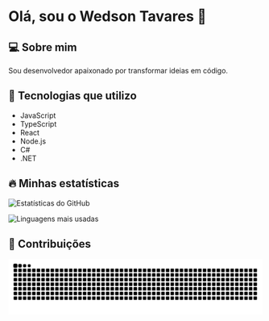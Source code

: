 # Olá, sou o Wedson Tavares 👋

## 💻 Sobre mim

Sou desenvolvedor apaixonado por transformar ideias em código.

## 🧠 Tecnologias que utilizo

- JavaScript
- TypeScript
- React
- Node.js
- C#
- .NET

## 🔥 Minhas estatísticas

![Estatísticas do GitHub](https://github-readme-stats.vercel.app/api?username=WedsonTavares&show_icons=true&hide_title=true&hide_rank=true&count_private=true&locale=pt-br&bg_color=000000&title_color=39d353&text_color=39d353&icon_color=39d353)

![Linguagens mais usadas](https://github-readme-stats.vercel.app/api/top-langs?username=WedsonTavares&langs_count=10&layout=compact&locale=pt-br&bg_color=000000&title_color=39d353&text_color=39d353&icon_color=39d353)

## 🐍 Contribuições

![Snake animation](https://raw.githubusercontent.com/WedsonTavares/WedsonTavares/output/github-contribution-grid-snake.svg)
